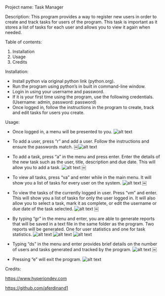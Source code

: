 Project name: Task Manager

Description: This program provides a way to register new users in order to create and track tasks for users of the program. This task is important as it stores a list of tasks for each user and allows you to view it again when needed.

Table of contents:
1) Installation
2) Usage
3) Credits

Installation: 
- Install python via original python link (python.org).
- Run the program using python’s in built in command-line window.
- Login in using your username and password. 
- If it is your first time using the program, use the following credentials. (Username: admin, password: password)
- Once logged in, follow the instructions in the program to create, track and edit tasks for users you create.

Usage:
- Once logged in, a menu will be presented to you.
![alt text](https://github.com/aferdinand1/finalCapstone/blob/main/README.rtfd/Pasted%20Graphic%201.png?raw=true)

- To add a user, press “r” and add a user. Follow the instructions and ensure the passwords match.
￼![alt text](https://github.com/aferdinand1/finalCapstone/blob/main/README.rtfd/Pasted%20Graphic%202.png?raw=true)

- To add a task, press “a” in the menu and press enter. Enter the details of the new task such as the user, title, description and due date. This will allow you to add a task.
![alt text](https://github.com/aferdinand1/finalCapstone/blob/main/README.rtfd/Pasted%20Graphic%203.png?raw=true)
￼
- To view all tasks, press “va” and enter while in the main menu. It will show you a list of tasks for every user on the system.
![alt text](https://github.com/aferdinand1/finalCapstone/blob/main/README.rtfd/Pasted%20Graphic%204.png?raw=true)
￼
- To view the tasks of the currently logged in user. Press “vm” and enter. This will show you a list of tasks for only the user logged in. It will also allow you to select a task, mark it as complete, or edit the username or due date of the task selected.
![alt text](https://github.com/aferdinand1/finalCapstone/blob/main/README.rtfd/Pasted%20Graphic%205.png?raw=true)
￼
- By typing “gr” in the menu and enter, you are able to generate reports that will be saved in a text file in the same folder as the program. Two reports will be generated. One for user statistics and one for task statistics.
![alt text](https://github.com/aferdinand1/finalCapstone/blob/main/README.rtfd/Pasted%20Graphic%206.png?raw=true)
![alt text](https://github.com/aferdinand1/finalCapstone/blob/main/README.rtfd/Pasted%20Graphic%207.png?raw=true)
![alt text](https://github.com/aferdinand1/finalCapstone/blob/main/README.rtfd/Pasted%20Graphic%208.png?raw=true)

- Typing “ds” in the menu and enter provides brief details on the number of users and tasks generated and tracked by the program.
![alt text](https://github.com/aferdinand1/finalCapstone/blob/main/README.rtfd/Pasted%20Graphic%209.png?raw=true)
￼
- Pressing “e” will exit the program.
![alt text](https://github.com/aferdinand1/finalCapstone/blob/main/README.rtfd/Pasted%20Graphic%2010.png?raw=true)

Credits:

https://www.hyperiondev.com

https://github.com/aferdinand1
